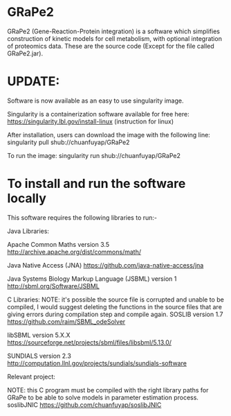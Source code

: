 # GRaPe2
GRaPe2 (Gene-Reaction-Protein integration) is a software which simplifies construction of kinetic models for cell metabolism, with optional integration of proteomics data. These are the source code (Except for the file called GRaPe2.jar).

# UPDATE:
Software is now available as an easy to use singularity image.

Singularity is a containerization software available for free here: https://singularity.lbl.gov/install-linux (instruction for linux)

After installation, users can download the image with the following line:
singularity pull shub://chuanfuyap/GRaPe2

To run the image:
singularity run shub://chuanfuyap/GRaPe2

# To install and run the software locally
This software requires the following libraries to run:-

Java Libraries:

Apache Common Maths version 3.5   http://archive.apache.org/dist/commons/math/

Java Native Access (JNA)          https://github.com/java-native-access/jna

Java Systems Biology Markup Language (JSBML) version 1    http://sbml.org/Software/JSBML



C Libraries: 
NOTE: it's possible the source file is corrupted and unable to be compiled, I would suggest deleting the functions in the source files that are giving errors during compilation step and compile again.
SOSLIB version 1.7 https://github.com/raim/SBML_odeSolver 

libSBML version 5.X.X https://sourceforge.net/projects/sbml/files/libsbml/5.13.0/ 

SUNDIALS version 2.3 http://computation.llnl.gov/projects/sundials/sundials-software

Relevant project:

NOTE: this C program must be compiled with the right library paths for GRaPe to be able to solve models in parameter estimation process. 
soslibJNIC https://github.com/chuanfuyap/soslibJNIC
